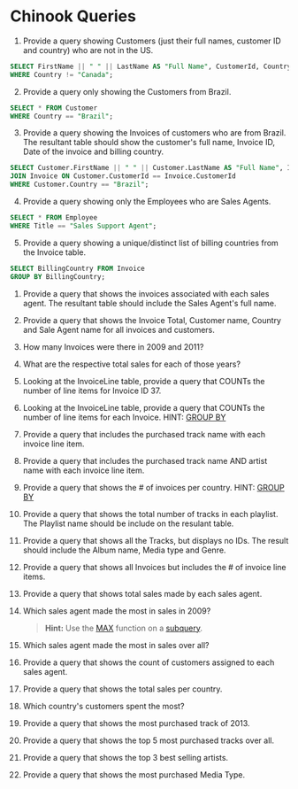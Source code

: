 # Chinook Queries


1. Provide a query showing Customers (just their full names, customer ID and country) who are not in the US.
```sql
SELECT FirstName || " " || LastName AS "Full Name", CustomerId, Country FROM Customer
WHERE Country != "Canada";
```
2. Provide a query only showing the Customers from Brazil.
```sql
SELECT * FROM Customer
WHERE Country == "Brazil";
```
3. Provide a query showing the Invoices of customers who are from Brazil. The resultant table should show the customer's full name, Invoice ID, Date of the invoice and billing country.
```sql
SELECT Customer.FirstName || " " || Customer.LastName AS "Full Name", Invoice.InvoiceId, Invoice.InvoiceDate, Invoice.BillingCountry FROM Customer
JOIN Invoice ON Customer.CustomerId == Invoice.CustomerId
WHERE Customer.Country == "Brazil";
```
4. Provide a query showing only the Employees who are Sales Agents.
```sql
SELECT * FROM Employee
WHERE Title == "Sales Support Agent";
```
5. Provide a query showing a unique/distinct list of billing countries from the Invoice table.
```sql
SELECT BillingCountry FROM Invoice
GROUP BY BillingCountry;
```
1. Provide a query that shows the invoices associated with each sales agent. The resultant table should include the Sales Agent's full name.
1. Provide a query that shows the Invoice Total, Customer name, Country and Sale Agent name for all invoices and customers.
1. How many Invoices were there in 2009 and 2011? 
1. What are the respective total sales for each of those years?
1. Looking at the InvoiceLine table, provide a query that COUNTs the number of line items for Invoice ID 37.
1. Looking at the InvoiceLine table, provide a query that COUNTs the number of line items for each Invoice. HINT: [GROUP BY](http://www.sqlite.org/lang_select.html#resultset)
1. Provide a query that includes the purchased track name with each invoice line item.
1. Provide a query that includes the purchased track name AND artist name with each invoice line item.
1. Provide a query that shows the # of invoices per country. HINT: [GROUP BY](http://www.sqlite.org/lang_select.html#resultset)
1. Provide a query that shows the total number of tracks in each playlist. The Playlist name should be include on the resulant table.
1. Provide a query that shows all the Tracks, but displays no IDs. The result should include the Album name, Media type and Genre.
1. Provide a query that shows all Invoices but includes the # of invoice line items.
1. Provide a query that shows total sales made by each sales agent.
1. Which sales agent made the most in sales in 2009?

    > **Hint:** Use the [MAX](https://www.sqlite.org/lang_aggfunc.html#maxggunc) function on a [subquery](http://beginner-sql-tutorial.com/sql-subquery.htm).

1. Which sales agent made the most in sales over all?
1. Provide a query that shows the count of customers assigned to each sales agent.
1. Provide a query that shows the total sales per country.
1. Which country's customers spent the most?
1. Provide a query that shows the most purchased track of 2013.
1. Provide a query that shows the top 5 most purchased tracks over all.
1. Provide a query that shows the top 3 best selling artists.
1. Provide a query that shows the most purchased Media Type.
